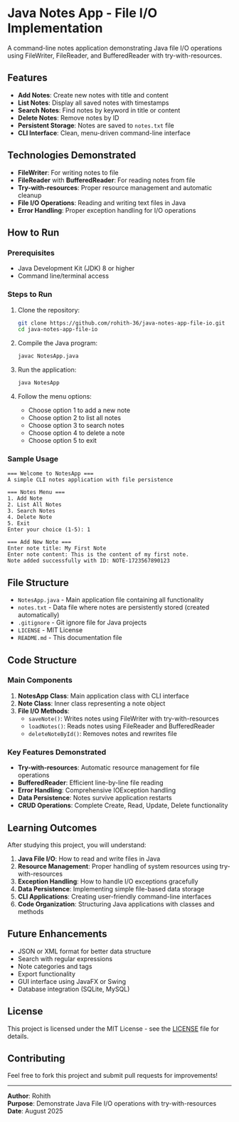 # Java Notes App - File I/O Implementation

A command-line notes application demonstrating Java file I/O operations using FileWriter, FileReader, and BufferedReader with try-with-resources.

## Features
- **Add Notes**: Create new notes with title and content
- **List Notes**: Display all saved notes with timestamps
- **Search Notes**: Find notes by keyword in title or content
- **Delete Notes**: Remove notes by ID
- **Persistent Storage**: Notes are saved to `notes.txt` file
- **CLI Interface**: Clean, menu-driven command-line interface

## Technologies Demonstrated
- **FileWriter**: For writing notes to file
- **FileReader** with **BufferedReader**: For reading notes from file
- **Try-with-resources**: Proper resource management and automatic cleanup
- **File I/O Operations**: Reading and writing text files in Java
- **Error Handling**: Proper exception handling for I/O operations

## How to Run

### Prerequisites
- Java Development Kit (JDK) 8 or higher
- Command line/terminal access

### Steps to Run

1. Clone the repository:
   ```bash
   git clone https://github.com/rohith-36/java-notes-app-file-io.git
   cd java-notes-app-file-io
   ```

2. Compile the Java program:
   ```bash
   javac NotesApp.java
   ```

3. Run the application:
   ```bash
   java NotesApp
   ```

4. Follow the menu options:
   - Choose option 1 to add a new note
   - Choose option 2 to list all notes
   - Choose option 3 to search notes
   - Choose option 4 to delete a note
   - Choose option 5 to exit

### Sample Usage

```
=== Welcome to NotesApp ===
A simple CLI notes application with file persistence

=== Notes Menu ===
1. Add Note
2. List All Notes
3. Search Notes
4. Delete Note
5. Exit
Enter your choice (1-5): 1

=== Add New Note ===
Enter note title: My First Note
Enter note content: This is the content of my first note.
Note added successfully with ID: NOTE-1723567890123
```

## File Structure
- `NotesApp.java` - Main application file containing all functionality
- `notes.txt` - Data file where notes are persistently stored (created automatically)
- `.gitignore` - Git ignore file for Java projects
- `LICENSE` - MIT License
- `README.md` - This documentation file

## Code Structure

### Main Components
1. **NotesApp Class**: Main application class with CLI interface
2. **Note Class**: Inner class representing a note object
3. **File I/O Methods**:
   - `saveNote()`: Writes notes using FileWriter with try-with-resources
   - `loadNotes()`: Reads notes using FileReader and BufferedReader
   - `deleteNoteById()`: Removes notes and rewrites file

### Key Features Demonstrated
- **Try-with-resources**: Automatic resource management for file operations
- **BufferedReader**: Efficient line-by-line file reading
- **Error Handling**: Comprehensive IOException handling
- **Data Persistence**: Notes survive application restarts
- **CRUD Operations**: Complete Create, Read, Update, Delete functionality

## Learning Outcomes

After studying this project, you will understand:

1. **Java File I/O**: How to read and write files in Java
2. **Resource Management**: Proper handling of system resources using try-with-resources
3. **Exception Handling**: How to handle I/O exceptions gracefully
4. **Data Persistence**: Implementing simple file-based data storage
5. **CLI Applications**: Creating user-friendly command-line interfaces
6. **Code Organization**: Structuring Java applications with classes and methods

## Future Enhancements
- JSON or XML format for better data structure
- Search with regular expressions
- Note categories and tags
- Export functionality
- GUI interface using JavaFX or Swing
- Database integration (SQLite, MySQL)

## License

This project is licensed under the MIT License - see the [LICENSE](LICENSE) file for details.

## Contributing

Feel free to fork this project and submit pull requests for improvements!

---
**Author**: Rohith  
**Purpose**: Demonstrate Java File I/O operations with try-with-resources  
**Date**: August 2025
